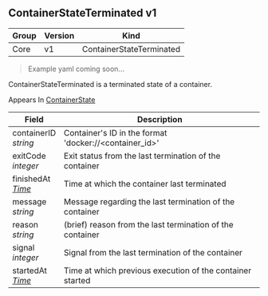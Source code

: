## ContainerStateTerminated v1

Group        | Version     | Kind
------------ | ---------- | -----------
Core | v1 | ContainerStateTerminated

> Example yaml coming soon...



ContainerStateTerminated is a terminated state of a container.

<aside class="notice">
Appears In  <a href="#containerstate-v1">ContainerState</a> </aside>

Field        | Description
------------ | -----------
containerID <br /> *string* | Container's ID in the format 'docker://<container_id>'
exitCode <br /> *integer* | Exit status from the last termination of the container
finishedAt <br /> *[Time](#time-unversioned)* | Time at which the container last terminated
message <br /> *string* | Message regarding the last termination of the container
reason <br /> *string* | (brief) reason from the last termination of the container
signal <br /> *integer* | Signal from the last termination of the container
startedAt <br /> *[Time](#time-unversioned)* | Time at which previous execution of the container started

